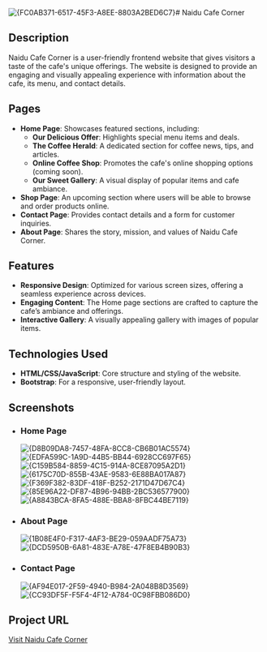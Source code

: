 ![{FC0AB371-6517-45F3-A8EE-8803A2BED6C7}](https://github.com/user-attachments/assets/d8fba8f1-3310-41fa-a15e-4e45e1ae836e)# Naidu Cafe Corner

## Description
Naidu Cafe Corner is a user-friendly frontend website that gives visitors a taste of the cafe's unique offerings. The website is designed to provide an engaging and visually appealing experience with information about the cafe, its menu, and contact details.

## Pages
- **Home Page**: Showcases featured sections, including:
  - **Our Delicious Offer**: Highlights special menu items and deals.
  - **The Coffee Herald**: A dedicated section for coffee news, tips, and articles.
  - **Online Coffee Shop**: Promotes the cafe's online shopping options (coming soon).
  - **Our Sweet Gallery**: A visual display of popular items and cafe ambiance.
- **Shop Page**: An upcoming section where users will be able to browse and order products online.
- **Contact Page**: Provides contact details and a form for customer inquiries.
- **About Page**: Shares the story, mission, and values of Naidu Cafe Corner.

## Features
- **Responsive Design**: Optimized for various screen sizes, offering a seamless experience across devices.
- **Engaging Content**: The Home page sections are crafted to capture the cafe’s ambiance and offerings.
- **Interactive Gallery**: A visually appealing gallery with images of popular items.

## Technologies Used
- **HTML/CSS/JavaScript**: Core structure and styling of the website.
- **Bootstrap**: For a responsive, user-friendly layout.

## Screenshots
- ### Home Page
  ![{D8B09DA8-7457-48FA-8CC8-CB6B01AC5574}](https://github.com/user-attachments/assets/732f7915-b21b-4c5f-84e7-e22560ba9b39)
  ![{EDFA599C-1A9D-44B5-BB44-6928CC697F65}](https://github.com/user-attachments/assets/edaae81f-d700-403e-b420-9fb0dce554b8)
  ![{C159B584-8859-4C15-914A-8CE87095A2D1}](https://github.com/user-attachments/assets/ada4408d-5b49-45e5-bc7f-d2e61cfa205b)
  ![{6175C70D-855B-43AE-9583-6E88BA017A87}](https://github.com/user-attachments/assets/85b27ee0-3af9-49cf-98fe-237413076204)
  ![{F369F382-83DF-418F-B252-2171D47D67C4}](https://github.com/user-attachments/assets/a2c7b347-0e5f-432a-8aa3-f4490305e15c)
  ![{85E96A22-DF87-4B96-94BB-2BC536577900}](https://github.com/user-attachments/assets/464e8956-8489-4bf1-b302-f48e05bf1a4f)
  ![{A8843BCA-8FA5-488E-BBA8-8FBC44BE7119}](https://github.com/user-attachments/assets/dd5ea31a-77ca-4dfe-b74a-71bd14dcb584)

- ### About Page
  ![{1B08E4F0-F317-4AF3-BE29-059AADF75A73}](https://github.com/user-attachments/assets/fab404cc-e5e3-4586-835d-942b4392067e)
  ![{DCD5950B-6A81-483E-A78E-47F8EB4B90B3}](https://github.com/user-attachments/assets/432e65ef-284c-4eb6-805c-3c5c395d4ae3)

- ### Contact Page
  ![{AF94E017-2F59-4940-B984-2A048B8D3569}](https://github.com/user-attachments/assets/d92dc1b0-0207-4c68-b5c0-6bf2cd213dca)
  ![{CC93DF5F-F5F4-4F12-A784-0C98FBB086D0}](https://github.com/user-attachments/assets/feef2265-91b9-4d2b-9319-ecf37bf0f81d)

## Project URL
[Visit Naidu Cafe Corner](https://naidunani.github.io/Naidu_cafe_Corner/)
